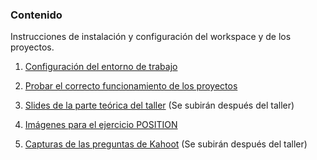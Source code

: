 ### Contenido
Instrucciones de instalación y configuración del workspace y de los proyectos.

1. [Configuración del entorno de trabajo](instalacion-configuracion-VSCode.md)

2. [Probar el correcto funcionamiento de los proyectos](pruebas-proyectos.md)

3. [Slides de la parte teórica del taller](slides-css-workshop.pdf) (Se subirán después del taller)

4. [Imágenes para el ejercicio POSITION](https://bitbucket.org/diana_aceves_/css-workshop/src/css-workshop-docs/POSITION)

4. [Capturas de las preguntas de Kahoot](https://bitbucket.org/diana_aceves_/css-workshop/src/css-workshop-docs/KAHOOT) (Se subirán después del taller)
